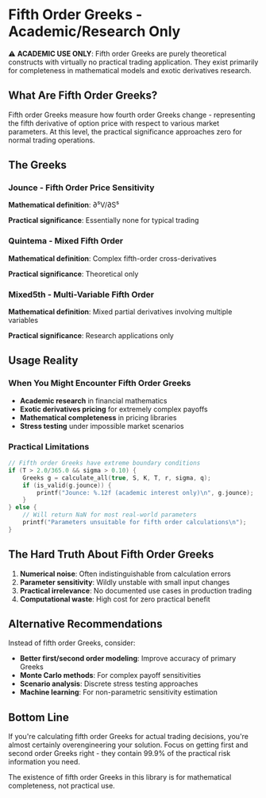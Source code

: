 # Fifth Order Greeks - Academic/Research Only

⚠️ **ACADEMIC USE ONLY**: Fifth order Greeks are purely theoretical constructs with virtually no practical trading application. They exist primarily for completeness in mathematical models and exotic derivatives research.

## What Are Fifth Order Greeks?

Fifth order Greeks measure how fourth order Greeks change - representing the fifth derivative of option price with respect to various market parameters. At this level, the practical significance approaches zero for normal trading operations.

## The Greeks

### Jounce - Fifth Order Price Sensitivity
**Mathematical definition**: ∂⁵V/∂S⁵

**Practical significance**: Essentially none for typical trading

### Quintema - Mixed Fifth Order  
**Mathematical definition**: Complex fifth-order cross-derivatives

**Practical significance**: Theoretical only

### Mixed5th - Multi-Variable Fifth Order
**Mathematical definition**: Mixed partial derivatives involving multiple variables

**Practical significance**: Research applications only

## Usage Reality

### When You Might Encounter Fifth Order Greeks
- **Academic research** in financial mathematics
- **Exotic derivatives pricing** for extremely complex payoffs
- **Mathematical completeness** in pricing libraries
- **Stress testing** under impossible market scenarios

### Practical Limitations
```cpp
// Fifth order Greeks have extreme boundary conditions
if (T > 2.0/365.0 && sigma > 0.10) {
    Greeks g = calculate_all(true, S, K, T, r, sigma, q);
    if (is_valid(g.jounce)) {
        printf("Jounce: %.12f (academic interest only)\n", g.jounce);
    }
} else {
    // Will return NaN for most real-world parameters
    printf("Parameters unsuitable for fifth order calculations\n");
}
```

## The Hard Truth About Fifth Order Greeks

1. **Numerical noise**: Often indistinguishable from calculation errors
2. **Parameter sensitivity**: Wildly unstable with small input changes  
3. **Practical irrelevance**: No documented use cases in production trading
4. **Computational waste**: High cost for zero practical benefit

## Alternative Recommendations

Instead of fifth order Greeks, consider:

- **Better first/second order modeling**: Improve accuracy of primary Greeks
- **Monte Carlo methods**: For complex payoff sensitivities
- **Scenario analysis**: Discrete stress testing approaches
- **Machine learning**: For non-parametric sensitivity estimation

## Bottom Line

If you're calculating fifth order Greeks for actual trading decisions, you're almost certainly overengineering your solution. Focus on getting first and second order Greeks right - they contain 99.9% of the practical risk information you need.

The existence of fifth order Greeks in this library is for mathematical completeness, not practical use.